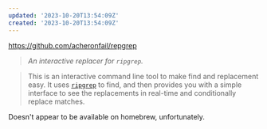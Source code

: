 ```yaml
---
updated: '2023-10-20T13:54:09Z'
created: '2023-10-20T13:54:09Z'
---
```

https://github.com/acheronfail/repgrep

> _An interactive replacer for `ripgrep`._

> This is an interactive command line tool to make find and replacement easy. It uses [`ripgrep`](https://github.com/BurntSushi/ripgrep) to find, and then provides you with a simple interface to see the replacements in real-time and conditionally replace matches.

Doesn't appear to be available on homebrew, unfortunately.